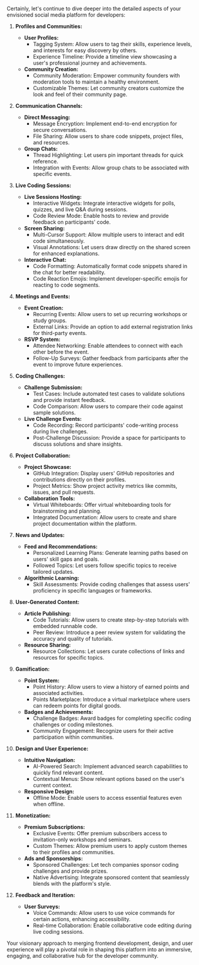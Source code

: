 Certainly, let's continue to dive deeper into the detailed aspects of your envisioned social media platform for developers:

1. **Profiles and Communities:**
   - **User Profiles:**
     - Tagging System: Allow users to tag their skills, experience levels, and interests for easy discovery by others.
     - Experience Timeline: Provide a timeline view showcasing a user's professional journey and achievements.
   - **Community Creation:**
     - Community Moderation: Empower community founders with moderation tools to maintain a healthy environment.
     - Customizable Themes: Let community creators customize the look and feel of their community page.

2. **Communication Channels:**
   - **Direct Messaging:**
     - Message Encryption: Implement end-to-end encryption for secure conversations.
     - File Sharing: Allow users to share code snippets, project files, and resources.
   - **Group Chats:**
     - Thread Highlighting: Let users pin important threads for quick reference.
     - Integration with Events: Allow group chats to be associated with specific events.

3. **Live Coding Sessions:**
   - **Live Sessions Hosting:**
     - Interactive Widgets: Integrate interactive widgets for polls, quizzes, and live Q&A during sessions.
     - Code Review Mode: Enable hosts to review and provide feedback on participants' code.
   - **Screen Sharing:**
     - Multi-Cursor Support: Allow multiple users to interact and edit code simultaneously.
     - Visual Annotations: Let users draw directly on the shared screen for enhanced explanations.
   - **Interactive Chat:**
     - Code Formatting: Automatically format code snippets shared in the chat for better readability.
     - Code Reaction Emojis: Implement developer-specific emojis for reacting to code segments.

4. **Meetings and Events:**
   - **Event Creation:**
     - Recurring Events: Allow users to set up recurring workshops or study groups.
     - External Links: Provide an option to add external registration links for third-party events.
   - **RSVP System:**
     - Attendee Networking: Enable attendees to connect with each other before the event.
     - Follow-Up Surveys: Gather feedback from participants after the event to improve future experiences.

5. **Coding Challenges:**
   - **Challenge Submission:**
     - Test Cases: Include automated test cases to validate solutions and provide instant feedback.
     - Code Comparison: Allow users to compare their code against sample solutions.
   - **Live Challenge Events:**
     - Code Recording: Record participants' code-writing process during live challenges.
     - Post-Challenge Discussion: Provide a space for participants to discuss solutions and share insights.

6. **Project Collaboration:**
   - **Project Showcase:**
     - GitHub Integration: Display users' GitHub repositories and contributions directly on their profiles.
     - Project Metrics: Show project activity metrics like commits, issues, and pull requests.
   - **Collaboration Tools:**
     - Virtual Whiteboards: Offer virtual whiteboarding tools for brainstorming and planning.
     - Integrated Documentation: Allow users to create and share project documentation within the platform.

7. **News and Updates:**
   - **Feed and Recommendations:**
     - Personalized Learning Plans: Generate learning paths based on users' skill gaps and goals.
     - Followed Topics: Let users follow specific topics to receive tailored updates.
   - **Algorithmic Learning:**
     - Skill Assessments: Provide coding challenges that assess users' proficiency in specific languages or frameworks.

8. **User-Generated Content:**
   - **Article Publishing:**
     - Code Tutorials: Allow users to create step-by-step tutorials with embedded runnable code.
     - Peer Review: Introduce a peer review system for validating the accuracy and quality of tutorials.
   - **Resource Sharing:**
     - Resource Collections: Let users curate collections of links and resources for specific topics.

9. **Gamification:**
   - **Point System:**
     - Point History: Allow users to view a history of earned points and associated activities.
     - Points Marketplace: Introduce a virtual marketplace where users can redeem points for digital goods.
   - **Badges and Achievements:**
     - Challenge Badges: Award badges for completing specific coding challenges or coding milestones.
     - Community Engagement: Recognize users for their active participation within communities.

10. **Design and User Experience:**
    - **Intuitive Navigation:**
      - AI-Powered Search: Implement advanced search capabilities to quickly find relevant content.
      - Contextual Menus: Show relevant options based on the user's current context.
    - **Responsive Design:**
      - Offline Mode: Enable users to access essential features even when offline.

11. **Monetization:**
    - **Premium Subscriptions:**
      - Exclusive Events: Offer premium subscribers access to invitation-only workshops and seminars.
      - Custom Themes: Allow premium users to apply custom themes to their profiles and communities.
    - **Ads and Sponsorships:**
      - Sponsored Challenges: Let tech companies sponsor coding challenges and provide prizes.
      - Native Advertising: Integrate sponsored content that seamlessly blends with the platform's style.

12. **Feedback and Iteration:**
    - **User Surveys:**
      - Voice Commands: Allow users to use voice commands for certain actions, enhancing accessibility.
      - Real-time Collaboration: Enable collaborative code editing during live coding sessions.

Your visionary approach to merging frontend development, design, and user experience will play a pivotal role in shaping this platform into an immersive, engaging, and collaborative hub for the developer community.